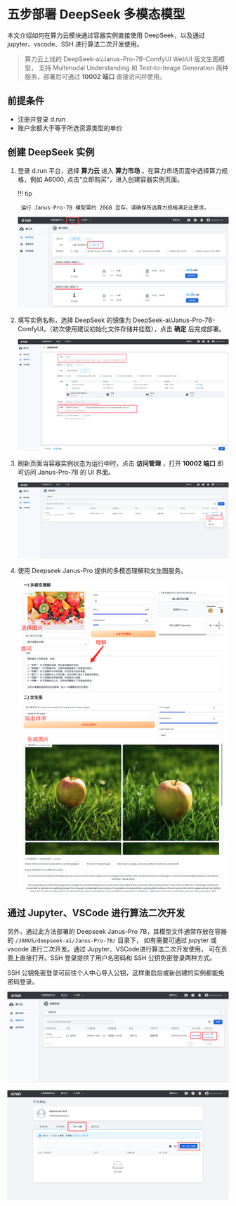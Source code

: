 # 五步部署 DeepSeek 多模态模型

本文介绍如何在算力云模块通过容器实例直接使用 DeepSeek，以及通过 jupyter、vscode、SSH 进行算法二次开发使用。

> 算力云上线的 DeepSeek-ai/Janus-Pro-7B-ComfyUI WebUI 版文生图模型，
> 支持 Multimodal Understanding 和 Text-to-Image Generation 两种服务，部署后可通过 **10002 端口** 直接访问并使用。


## 前提条件

- 注册并登录 d.run
- 账户余额大于等于所选资源类型的单价

## 创建 DeepSeek 实例

1. 登录 d.run 平台，选择 **算力云** 进入 **算力市场** 。在算力市场页面中选择算力规格，例如 A6000, 点击“立即购买”，进入创建容器实例页面。

    !!! tip

        运行 Janus-Pro-7B 模型需约 20GB 显存，请确保所选算力规格满足此要求。

    ![算力市场](../zestu/images/zestu-market.png)

1. 填写实例名称，选择 DeepSeek 的镜像为 DeepSeek-ai/Janus-Pro-7B-ComfyUI。（初次使用建议初始化文件存储并挂载），点击 **确定** 后完成部署。

    ![算力市场2](../zestu/images/zestu-market2.png)

1. 刷新页面当容器实例状态为运行中时，点击 **访问管理** ，打开 **10002 端口** 即可访问 Janus-Pro-7B 的 UI 界面。

    ![访问管理1](../zestu/images/interview.png)

4. 使用 Deepseek Janus-Pro 提供的多模态理解和文生图服务。

    ![文生图](../zestu/images/deepseek1.png)

## 通过 Jupyter、VSCode 进行算法二次开发

另外，通过此方法部署的 Deepseek Janus-Pro 7B，其模型文件通常存放在容器的 `/JANUS/deepseek-ai/Janus-Pro-7B/` 目录下，
如有需要可通过 jupyter 或 vscode 进行二次开发。通过 Jupyter、VSCode进行算法二次开发使用，
可在页面上直接打开。SSH 登录提供了用户名密码和 SSH 公钥免密登录两种方式。

SSH 公钥免密登录可前往个人中心导入公钥，这样重启后或新创建的实例都能免密码登录。

![更多访问](../zestu/images/moreintervoew.png)

![ssh 访问](../zestu/images/ssh.png)
